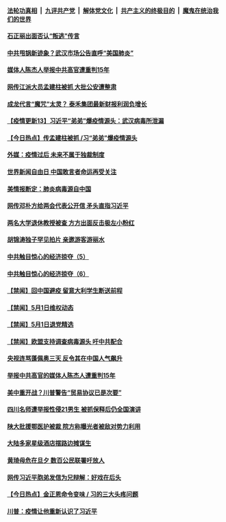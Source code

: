 ####  [法轮功真相](../../../../basic/blob/master/README.md?t=05030401) &nbsp;|&nbsp; [九评共产党](../../../../9ping.md/blob/master/README.md?t=05030401) &nbsp;|&nbsp; [解体党文化](../../../../jtdwh.md/blob/master/README.md?t=05030401)  &nbsp;|&nbsp; [共产主义的终极目的](../../../../gczydzjmd.md/blob/master/README.md?t=05030401) &nbsp;|&nbsp; [魔鬼在统治我们的世界](../../../../mgztzwmdsj.md/blob/master/README.md?t=05030401) 

#### [石正丽出面否认“叛逃”传言](../pages/prog204/a102837353.md?t=05030401) 

#### [中共甩锅新迹象？武汉市场公告直呼“美国肺炎”](../pages/prog204/a102837337.md?t=05030401) 

#### [媒体人陈杰人举报中共高官遭重判15年](../pages/prog204/a102837250.md?t=05030401) 

#### [网传江派大员孟建柱被抓 大批公安遭整肃](../pages/prog204/a102837217.md?t=05030401) 

#### [成龙代言“魔咒”太灵？ 泰禾集团最新财报利润负增长](../pages/prog204/a102837183.md?t=05030401) 

#### [【疫情更新13】习近平“弟弟”爆疫情源头：武汉病毒所泄漏](../pages/prog204/a102832541.md?t=05030401) 

#### [【今日热点】传孟建柱被抓 /习“弟弟”爆疫情源头](../pages/prog204/a102837081.md?t=05030401) 

#### [外媒：疫情过后 未来不属于独裁制度](../pages/prog204/a102837090.md?t=05030401) 

#### [世界新闻自由日 中国敢言者命运再受关注](../pages/prog204/a102837005.md?t=05030401) 

#### [美情报断定：肺炎病毒源自中国](../pages/prog204/a102836947.md?t=05030401) 

#### [网传邓朴方给两会代表公开信 矛头直指习近平](../pages/prog204/a102836936.md?t=05030401) 

#### [两名大学退休教授被查 方方出面反击极左小粉红](../pages/prog204/a102836922.md?t=05030401) 

#### [胡锦涛独子罕见拍片 亲邀游客游丽水](../pages/prog204/a102836881.md?t=05030401) 

#### [中共触目惊心的经济掠夺（5）](../pages/prog204/a102836867.md?t=05030401) 

#### [中共触目惊心的经济掠夺（6）](../pages/prog204/a102836878.md?t=05030401) 

#### [【禁闻】回中国避疫  留意大利学生断送前程](../pages/prog204/a102836739.md?t=05030401) 

#### [【禁闻】5月1日维权动态](../pages/prog204/a102836721.md?t=05030401) 

#### [【禁闻】5月1日退党精选](../pages/prog204/a102836725.md?t=05030401) 

#### [【禁闻】欧盟支持调查病毒源头 吁中共配合](../pages/prog204/a102836627.md?t=05030401) 

#### [央视连骂蓬佩奥三天  反令其在中国人气飙升](../pages/prog204/a102836604.md?t=05030401) 

#### [举报中共高官的媒体人陈杰人遭重判15年](../pages/prog204/a102836597.md?t=05030401) 

#### [美中重开战？川普警告“贸易协议已是次要”](../pages/prog204/a102836555.md?t=05030401) 

#### [四川名师遭举报性侵21男生 被抓保释后仍全国演讲](../pages/prog204/a102836521.md?t=05030401) 

#### [陕大批援鄂医护被裁 院方称曝光者被敌对势力利用](../pages/prog204/a102836531.md?t=05030401) 

#### [大陆多家星级酒店摆路边摊谋生](../pages/prog204/a102836301.md?t=05030401) 

#### [黄琦母危在旦夕 数百公民联署吁放人](../pages/prog204/a102836270.md?t=05030401) 

#### [网传习近平胞弟发信为兄辩解：好戏在后头](../pages/prog204/a102836294.md?t=05030401) 

#### [【今日热点】金正恩命令变味 / 习的三大头疼问题](../pages/prog204/a102836189.md?t=05030401) 

#### [川普：疫情让他重新认识了习近平](../pages/prog204/a102836211.md?t=05030401) 


